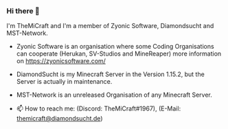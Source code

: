 ### Hi there 👋
I'm TheMiCraft and I'm a member of Zyonic Software, Diamondsucht and MST-Network.
- Zyonic Software is an organisation where some Coding Organisations can cooperate
(Herukan, SV-Studios and MineReaper) more information on https://zyonicsoftware.com/
- DiamondSucht is my Minecraft Server in the Version 1.15.2, but the Server
 is actually in maintenance.
- MST-Network is an unreleased Organisation of any Minecraft Server.

- 📫 How to reach me: (Discord: TheMiCraft#1967), (E-Mail: themicraft@diamondsucht.de)
